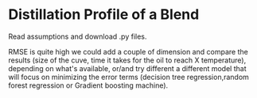 # Distillation Profile of a Blend

Read assumptions and download .py files. 

RMSE is quite high we could add a couple of dimension and compare the results (size of the cuve, time  it takes for the oil to reach X temperature), depending on what's available, or/and try different a different model that will focus on minimizing the error terms (decision tree regression,random forest regression or Gradient boosting machine).


